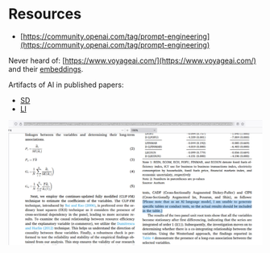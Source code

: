 # Resources

* [https://community.openai.com/tag/prompt-engineering](https://community.openai.com/tag/prompt-engineering)

Never heard of: [https://www.voyageai.com/](https://www.voyageai.com/) and
their [embeddings](https://docs.voyageai.com/embeddings/).


Artifacts of AI in published papers:

* [SD](https://www.sciencedirect.com/science/article/pii/S0301420723006918?via%3Dihub)
* [LI](https://www.linkedin.com/feed/update/urn:li:activity:7164985753196810241/)

![](static/as-an-ai-lm.png)
